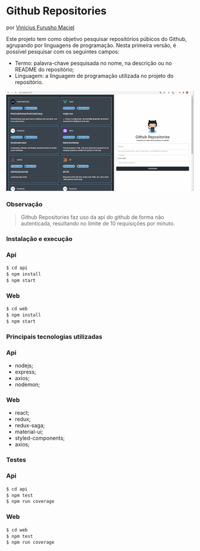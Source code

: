 # Github Repositories
por [Vinicius Furusho Maciel](https://www.linkedin.com/in/vimaciel)

Este projeto tem como objetivo pesquisar repositórios púbicos do Github, agrupando por linguagens de programação. 
Nesta primeira versão, é possível pesquisar com os seguintes campos:

  - Termo: palavra-chave pesquisada no nome, na descrição ou no README do repositório;
  - Linguagem: a linguagem de programação utilizada no projeto do repositório.

![](demo.gif)

### Observação
> Github Repositories faz uso da api do github de forma não autenticada, resultando no limite de 10 requisições por minuto.

### Instalação e execução
### Api
```sh
$ cd api
$ npm install
$ npm start
```

### Web
```sh
$ cd web
$ npm install
$ npm start
```


### Principais tecnologias utilizadas
### Api
- nodejs;
- express;
- axios;
- nodemon;


### Web

- react;
- redux;
- redux-saga;
- material-ui;
- styled-components;
- axios;

### Testes

### Api
```sh
$ cd api
$ npm test
$ npm run coverage
```

### Web
```sh
$ cd web
$ npm test
$ npm run coverage
```
